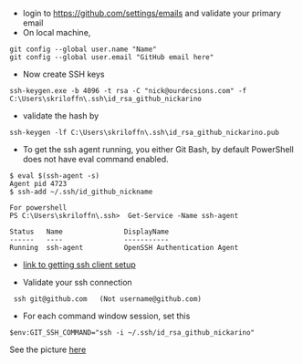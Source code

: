 * login to https://github.com/settings/emails and validate your primary email
* On local machine,
```
git config --global user.name "Name"
git config --global user.email "GitHub email here"
```
* Now create SSH keys
```
ssh-keygen.exe -b 4096 -t rsa -C "nick@ourdecsions.com" -f C:\Users\skriloffn\.ssh\id_rsa_github_nickarino
```

* validate the hash by
```
ssh-keygen -lf C:\Users\skriloffn\.ssh\id_rsa_github_nickarino.pub
```

* To get the ssh agent running, you either 
Git Bash, by default PowerShell does not have eval command enabled.
```
$ eval $(ssh-agent -s)
Agent pid 4723
$ ssh-add ~/.ssh/id_github_nickname

For powershell
PS C:\Users\skriloffn\.ssh>  Get-Service -Name ssh-agent                                  

Status   Name               DisplayName
------   ----               -----------
Running  ssh-agent          OpenSSH Authentication Agent
```
* [link to getting ssh client setup](https://stackoverflow.com/questions/52113738/starting-ssh-agent-on-windows-10-fails-unable-to-start-ssh-agent-service-erro) 

* Validate your ssh connection
```
 ssh git@github.com   (Not username@github.com)
 ```
 
 * For each command window session, set this
 ```
 $env:GIT_SSH_COMMAND="ssh -i ~/.ssh/id_rsa_github_nickarino"
 ```
 
 See the picture [here](https://ourdecisions-my.sharepoint.com/personal/nick_ourdecisions_com/_layouts/15/doc.aspx?sourcedoc={39c6f729-f50a-435d-89c5-fcd62a33a84d}&action=edit&or=PrevCreateNew&wdnewandopenct=0)

